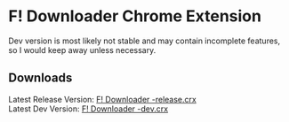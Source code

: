 F! Downloader Chrome Extension
==========
Dev version is most likely not stable and may contain incomplete features, so I would keep away unless necessary.

Downloads
----------
Latest Release Version: [F! Downloader -release.crx](https://github.com/Kayla355/F--Downloader/blob/master/F!%20Downloader%20-release.crx?raw=true)  
Latest Dev Version: [F! Downloader -dev.crx](https://github.com/Kayla355/F--Downloader/blob/master/F!%20Downloader%20-dev.crx?raw=true)
